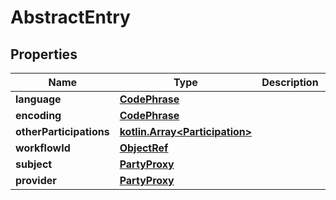 # AbstractEntry

## Properties
Name | Type | Description | Notes
------------ | ------------- | ------------- | -------------
**language** | [**CodePhrase**](CodePhrase.md) |  | 
**encoding** | [**CodePhrase**](CodePhrase.md) |  | 
**otherParticipations** | [**kotlin.Array&lt;Participation&gt;**](Participation.md) |  |  [optional]
**workflowId** | [**ObjectRef**](ObjectRef.md) |  |  [optional]
**subject** | [**PartyProxy**](PartyProxy.md) |  | 
**provider** | [**PartyProxy**](PartyProxy.md) |  |  [optional]
